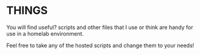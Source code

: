 # THINGS

You will find useful? scripts and other files that I use or think are handy for use in a homelab environment.

Feel free to take any of the hosted scripts and change them to your needs!
